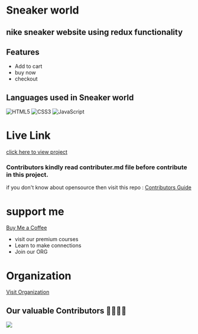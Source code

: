 # Sneaker world

nike sneaker website using redux functionality
---

## Features

- Add to cart 
- buy now 
- checkout

## Languages used in Sneaker world

![HTML5](https://img.shields.io/badge/html5-%23E34F26.svg?style=for-the-badge&logo=html5&logoColor=white)
![CSS3](https://img.shields.io/badge/css3-%231572B6.svg?style=for-the-badge&logo=css3&logoColor=white)
![JavaScript](https://img.shields.io/badge/javascript-%23323330.svg?style=for-the-badge&logo=javascript&logoColor=%23F7DF1E)

# Live Link

<a href="https://sneaker-world.vercel.app"> click here to view project </a>

### Contributors kindly read contributer.md file before contribute in this project.

if you don't know about opensource then visit this repo :
<a href="https://github.com/CodeCrafters-Guild/Opensource-guide"> Contributors Guide </a>

# support me 
<a href="https://www.buymeacoffee.com/hydradocs"> Buy Me a Coffee </a>

- visit our premium courses
- Learn to make connections
- Join our ORG


# Organization

<a href="https://github.com/CodeCrafters-Guild"> Visit Organization </a>




















## Our valuable Contributors 👩‍💻👨‍💻

<a href="https://github.com/CodeCrafters-Guild/Opensource-guide/graphs/contributors">
  <img src="https://contributors-img.web.app/image?repo=CodeCrafters-Guild/Opensource-guide" />
</a>
